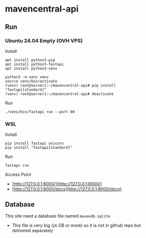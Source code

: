 # mavencentral-api

## Run
### Ubuntu 24.04 Empty (OVH VPS)


Install
```
apt install python3-pip
apt install python3-fastapi
apt install python3-venv

python3 -m venv venv
source venv/bin/activate
(venv) root@server1:~/mavencentral-api# pip install "fastapi[standard]"
(venv) root@server1:~/mavencentral-api# deactivate
```

Run
```
./venv/bin/fastapi run --port 80
```

###  WSL

Install
```
pip install fastapi uvicorn
pip install "fastapi[standard]"
```

Run
```
fastapi run
```
Access Point
- [http://127.0.0.1:8000/](http://127.0.0.1:8000/)
- [http://127.0.0.1:8000/docs](http://127.0.0.1:8000/docs)

## Database

This site need a database file named `mavendb.sqlite`
- This file is very big (`26` GB or more) so it is not in github repo but delivered separately
